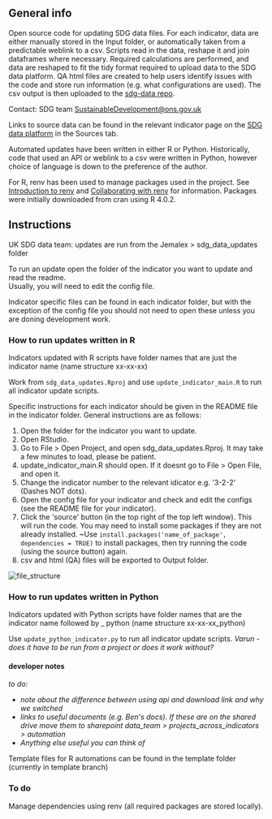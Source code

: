 ## General info ##
Open source code for updating SDG data files. For each indicator, data are either manually stored in the Input folder, or automatically taken from a predictable weblink to a csv. Scripts read in the data, reshape it and join dataframes where necessary. Required calculations are performed, and data are reshaped to fit the tidy format required to upload data to the SDG data platform. QA html files are created to help users identify issues with the code and store run information (e.g. what configurations are used). The csv output is then uploaded to the [sdg-data repo](https://github.com/ONSdigital/sdg-data/).

Contact: SDG team
SustainableDevelopment@ons.gov.uk

Links to source data can be found in the relevant indicator page on the [SDG data platform](https://sdgdata.gov.uk/) in the Sources tab.
  
Automated updates have been written in either R or Python. Historically, code that used an API or weblink to a csv were written in Python,
however choice of language is down to the preference of the author.  
  
For R, renv has been used to manage packages used in the project. See [Introduction to renv](https://rstudio.github.io/renv/articles/renv.html) 
and [Collaborating with renv](https://rstudio.github.io/renv/articles/collaborating.html) for information. Packages were initially downloaded 
from cran using R 4.0.2.    
    
## Instructions ##
UK SDG data team: updates are run from the Jemalex > sdg_data_updates folder
  
To run an update open the folder of the indicator you want to update and read the readme.  
Usually, you will need to edit the config file.

Indicator specific files can be found in each indicator folder, 
but with the exception of the config file you should not need to open these unless you are doning development work. 

### How to run updates written in R ###
Indicators updated with R scripts have folder names that are just the indicator name (name structure xx-xx-xx)

Work from `sdg_data_updates.Rproj` and use `update_indicator_main.R` to run all indicator update scripts. 
  
Specific instructions for each indicator should be given in the README file in the indicator folder. General instructions are as follows:  
  
1) Open the folder for the indicator you want to update.
2) Open RStudio.
3) Go to File > Open Project, and open sdg_data_updates.Rproj. It may take a few minutes to load, please be patient. 
4) update_indicator_main.R should open. If it doesnt go to File > Open File, and open it.
5) Change the indicator number to the relevant idicator e.g. '3-2-2' (Dashes NOT dots).
6) Open the config file for your indicator and check and edit the configs (see the README file for your indicator).
7) Click the 'source' button (in the top right of the top left window). This will run the code. You may need to install some packages if they are not already installed. ~Use `install.packages('name_of_package', dependencies = TRUE)` to install packages, then try running the code (using the source button) again.
8) csv and html (QA) files will be exported to Output folder.

![file_structure](https://user-images.githubusercontent.com/52452377/154540640-0ed8c673-60fa-4286-8c13-7009de6f620f.JPG)


### How to run updates written in Python ###
Indicators updated with Python scripts have folder names that are the indicator name followed by _ python (name structure xx-xx-xx_python)

Use `update_python_indicator.py` to run all indicator update scripts. *Varun - does it have to be run from a project or does it work without?*

#### developer notes ####
*to do:*
- *note about the difference between using api and download link and why we switched*
- *links to useful documents (e.g. Ben's docs). If these are on the shared drive move them to sharepoint data_team > projects_across_indicators > automation*
- *Anything else useful you can think of*

Template files for R automations can be found in the template folder (currently in template branch)


### To do ### 
Manage dependencies using renv (all required packages are stored locally). 
